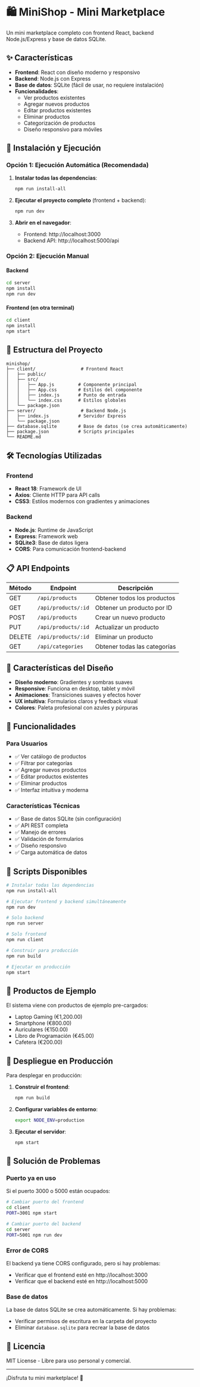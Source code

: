 # 🛍️ MiniShop - Mini Marketplace

Un mini marketplace completo con frontend React, backend Node.js/Express y base de datos SQLite.

## ✨ Características

- **Frontend**: React con diseño moderno y responsivo
- **Backend**: Node.js con Express
- **Base de datos**: SQLite (fácil de usar, no requiere instalación)
- **Funcionalidades**:
  - Ver productos existentes
  - Agregar nuevos productos
  - Editar productos existentes
  - Eliminar productos
  - Categorización de productos
  - Diseño responsivo para móviles

## 🚀 Instalación y Ejecución

### Opción 1: Ejecución Automática (Recomendada)

1. **Instalar todas las dependencias**:
   ```bash
   npm run install-all
   ```

2. **Ejecutar el proyecto completo** (frontend + backend):
   ```bash
   npm run dev
   ```

3. **Abrir en el navegador**:
   - Frontend: http://localhost:3000
   - Backend API: http://localhost:5000/api

### Opción 2: Ejecución Manual

#### Backend
```bash
cd server
npm install
npm run dev
```

#### Frontend (en otra terminal)
```bash
cd client
npm install
npm start
```

## 📁 Estructura del Proyecto

```
minishop/
├── client/                 # Frontend React
│   ├── public/
│   ├── src/
│   │   ├── App.js         # Componente principal
│   │   ├── App.css        # Estilos del componente
│   │   ├── index.js       # Punto de entrada
│   │   └── index.css      # Estilos globales
│   └── package.json
├── server/                 # Backend Node.js
│   ├── index.js           # Servidor Express
│   └── package.json
├── database.sqlite        # Base de datos (se crea automáticamente)
├── package.json           # Scripts principales
└── README.md
```

## 🛠️ Tecnologías Utilizadas

### Frontend
- **React 18**: Framework de UI
- **Axios**: Cliente HTTP para API calls
- **CSS3**: Estilos modernos con gradientes y animaciones

### Backend
- **Node.js**: Runtime de JavaScript
- **Express**: Framework web
- **SQLite3**: Base de datos ligera
- **CORS**: Para comunicación frontend-backend

## 📋 API Endpoints

| Método | Endpoint | Descripción |
|--------|----------|-------------|
| GET | `/api/products` | Obtener todos los productos |
| GET | `/api/products/:id` | Obtener un producto por ID |
| POST | `/api/products` | Crear un nuevo producto |
| PUT | `/api/products/:id` | Actualizar un producto |
| DELETE | `/api/products/:id` | Eliminar un producto |
| GET | `/api/categories` | Obtener todas las categorías |

## 🎨 Características del Diseño

- **Diseño moderno**: Gradientes y sombras suaves
- **Responsive**: Funciona en desktop, tablet y móvil
- **Animaciones**: Transiciones suaves y efectos hover
- **UX intuitiva**: Formularios claros y feedback visual
- **Colores**: Paleta profesional con azules y púrpuras

## 📱 Funcionalidades

### Para Usuarios
- ✅ Ver catálogo de productos
- ✅ Filtrar por categorías
- ✅ Agregar nuevos productos
- ✅ Editar productos existentes
- ✅ Eliminar productos
- ✅ Interfaz intuitiva y moderna

### Características Técnicas
- ✅ Base de datos SQLite (sin configuración)
- ✅ API REST completa
- ✅ Manejo de errores
- ✅ Validación de formularios
- ✅ Diseño responsivo
- ✅ Carga automática de datos

## 🔧 Scripts Disponibles

```bash
# Instalar todas las dependencias
npm run install-all

# Ejecutar frontend y backend simultáneamente
npm run dev

# Solo backend
npm run server

# Solo frontend
npm run client

# Construir para producción
npm run build

# Ejecutar en producción
npm start
```

## 🌟 Productos de Ejemplo

El sistema viene con productos de ejemplo pre-cargados:
- Laptop Gaming (€1,200.00)
- Smartphone (€800.00)
- Auriculares (€150.00)
- Libro de Programación (€45.00)
- Cafetera (€200.00)

## 🚀 Despliegue en Producción

Para desplegar en producción:

1. **Construir el frontend**:
   ```bash
   npm run build
   ```

2. **Configurar variables de entorno**:
   ```bash
   export NODE_ENV=production
   ```

3. **Ejecutar el servidor**:
   ```bash
   npm start
   ```

## 🐛 Solución de Problemas

### Puerto ya en uso
Si el puerto 3000 o 5000 están ocupados:
```bash
# Cambiar puerto del frontend
cd client
PORT=3001 npm start

# Cambiar puerto del backend
cd server
PORT=5001 npm run dev
```

### Error de CORS
El backend ya tiene CORS configurado, pero si hay problemas:
- Verificar que el frontend esté en http://localhost:3000
- Verificar que el backend esté en http://localhost:5000

### Base de datos
La base de datos SQLite se crea automáticamente. Si hay problemas:
- Verificar permisos de escritura en la carpeta del proyecto
- Eliminar `database.sqlite` para recrear la base de datos

## 📄 Licencia

MIT License - Libre para uso personal y comercial.

---

¡Disfruta tu mini marketplace! 🎉

